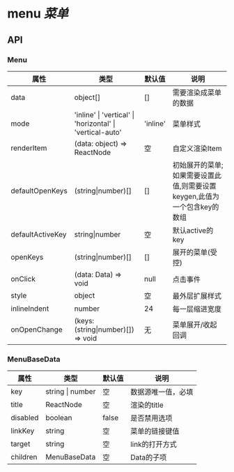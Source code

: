 # menu *菜单*

<example />

## API

### Menu

| 属性 | 类型 | 默认值 | 说明 |
| --- | --- | --- | --- |
| data | object[] | [] | 需要渲染成菜单的数据 |
| mode | 'inline' \| 'vertical' \| 'horizontal' \| 'vertical-auto' | 'inline'| 菜单样式|
| renderItem | (data: object) => ReactNode  | 空 | 自定义渲染Item |
| defaultOpenKeys | (string\|number)[] | [] | 初始展开的菜单;如果需要设置此值,则需要设置keygen,此值为一个包含key的数组 |
| defaultActiveKey | string\|number | 空 | 默认active的key |
| openKeys | (string\|number)[] | [] | 展开的菜单(受控) | 
| onClick | (data: Data) => void | null | 点击事件|
| style | object | 空 | 最外层扩展样式 |
| inlineIndent | number | 24 | 每一层缩进宽度 |
| onOpenChange | (keys: (string\|number)[]) => void | 无 | 菜单展开/收起回调 |

### MenuBaseData
| 属性 | 类型 | 默认值 | 说明 |
| --- | --- | --- | --- |
| key | string \| number | 空 | 数据源唯一值，必填 |
| title | ReactNode | 空 | 渲染的title |
| disabled | boolean | false | 是否禁用选项 |
| linkKey | string | 空 | 菜单的链接键值 |  
| target | string | 空 | link的打开方式 | 
| children | MenuBaseData | 空 | Data的子项 | 







